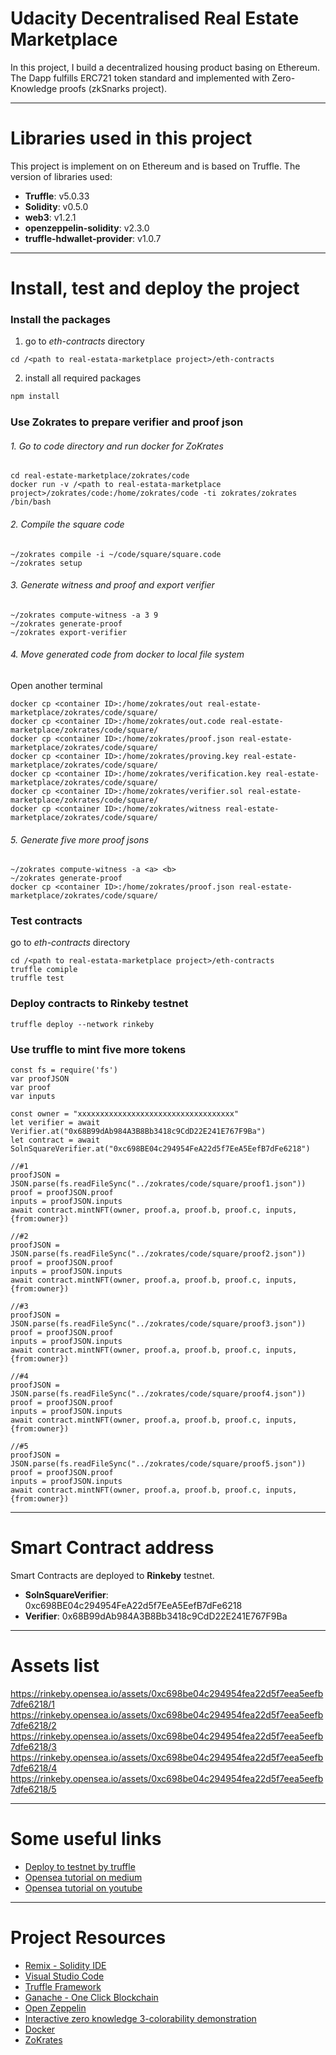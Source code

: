 # Udacity Decentralised Real Estate Marketplace
In this project, I build a decentralized housing product basing on Ethereum. The Dapp fulfills ERC721 token standard and implemented with Zero-Knowledge proofs (zkSnarks project).

***
# Libraries used in this project
This project is implement on on Ethereum and is based on Truffle. The version of libraries used:
* __Truffle__: v5.0.33
* __Solidity__: v0.5.0
* __web3__: v1.2.1
* __openzeppelin-solidity__: v2.3.0
* __truffle-hdwallet-provider__: v1.0.7

***
# Install, test and deploy the project
### Install the packages
1. go to _eth-contracts_ directory 
```
cd /<path to real-estata-marketplace project>/eth-contracts
```
2. install all required packages
```js
npm install
```
### Use Zokrates to prepare verifier and proof json
###### 1. _Go to code directory and run docker for ZoKrates_
```
cd real-estate-marketplace/zokrates/code
docker run -v /<path to real-estata-marketplace project>/zokrates/code:/home/zokrates/code -ti zokrates/zokrates /bin/bash
```
###### 2. _Compile the square code_
```
~/zokrates compile -i ~/code/square/square.code
~/zokrates setup
```
###### 3. _Generate witness and proof and export verifier_
```
~/zokrates compute-witness -a 3 9
~/zokrates generate-proof
~/zokrates export-verifier
```
###### 4. _Move generated code from docker to local file system_
Open another terminal
```
docker cp <container ID>:/home/zokrates/out real-estate-marketplace/zokrates/code/square/ 
docker cp <container ID>:/home/zokrates/out.code real-estate-marketplace/zokrates/code/square/ 
docker cp <container ID>:/home/zokrates/proof.json real-estate-marketplace/zokrates/code/square/ 
docker cp <container ID>:/home/zokrates/proving.key real-estate-marketplace/zokrates/code/square/
docker cp <container ID>:/home/zokrates/verification.key real-estate-marketplace/zokrates/code/square/
docker cp <container ID>:/home/zokrates/verifier.sol real-estate-marketplace/zokrates/code/square/
docker cp <container ID>:/home/zokrates/witness real-estate-marketplace/zokrates/code/square/
```
###### 5. _Generate five more proof jsons_
```
~/zokrates compute-witness -a <a> <b>
~/zokrates generate-proof
docker cp <container ID>:/home/zokrates/proof.json real-estate-marketplace/zokrates/code/square/ 
```
### Test contracts
go to _eth-contracts_ directory 
```
cd /<path to real-estata-marketplace project>/eth-contracts
truffle comiple
truffle test
```
### Deploy contracts to Rinkeby testnet
```
truffle deploy --network rinkeby
```
### Use truffle to mint five more tokens
```
const fs = require('fs')
var proofJSON
var proof
var inputs

const owner = "xxxxxxxxxxxxxxxxxxxxxxxxxxxxxxxxxxx"
let verifier = await Verifier.at("0x68B99dAb984A3B8Bb3418c9CdD22E241E767F9Ba")
let contract = await SolnSquareVerifier.at("0xc698BE04c294954FeA22d5f7EeA5EefB7dFe6218")

//#1
proofJSON = JSON.parse(fs.readFileSync("../zokrates/code/square/proof1.json"))
proof = proofJSON.proof
inputs = proofJSON.inputs
await contract.mintNFT(owner, proof.a, proof.b, proof.c, inputs, {from:owner})

//#2
proofJSON = JSON.parse(fs.readFileSync("../zokrates/code/square/proof2.json"))
proof = proofJSON.proof
inputs = proofJSON.inputs
await contract.mintNFT(owner, proof.a, proof.b, proof.c, inputs, {from:owner})

//#3
proofJSON = JSON.parse(fs.readFileSync("../zokrates/code/square/proof3.json"))
proof = proofJSON.proof
inputs = proofJSON.inputs
await contract.mintNFT(owner, proof.a, proof.b, proof.c, inputs, {from:owner})

//#4
proofJSON = JSON.parse(fs.readFileSync("../zokrates/code/square/proof4.json"))
proof = proofJSON.proof
inputs = proofJSON.inputs
await contract.mintNFT(owner, proof.a, proof.b, proof.c, inputs, {from:owner})

//#5
proofJSON = JSON.parse(fs.readFileSync("../zokrates/code/square/proof5.json"))
proof = proofJSON.proof
inputs = proofJSON.inputs
await contract.mintNFT(owner, proof.a, proof.b, proof.c, inputs, {from:owner})
```

***
# Smart Contract address
Smart Contracts are deployed to __Rinkeby__ testnet.
* __SolnSquareVerifier__: 0xc698BE04c294954FeA22d5f7EeA5EefB7dFe6218
* __Verifier__: 0x68B99dAb984A3B8Bb3418c9CdD22E241E767F9Ba

***
# Assets list
https://rinkeby.opensea.io/assets/0xc698be04c294954fea22d5f7eea5eefb7dfe6218/1
https://rinkeby.opensea.io/assets/0xc698be04c294954fea22d5f7eea5eefb7dfe6218/2
https://rinkeby.opensea.io/assets/0xc698be04c294954fea22d5f7eea5eefb7dfe6218/3
https://rinkeby.opensea.io/assets/0xc698be04c294954fea22d5f7eea5eefb7dfe6218/4
https://rinkeby.opensea.io/assets/0xc698be04c294954fea22d5f7eea5eefb7dfe6218/5

***
# Some useful links
* [Deploy to testnet by truffle](https://medium.com/@jianjye/5-min-to-deploy-ethereum-smart-contract-to-ropsten-testnet-via-infura-35d556a4c87)
* [Opensea tutorial on medium](https://medium.com/opensea/how-to-create-your-own-marketplace-on-opensea-in-three-minutes-or-less-12373ca5818a)
* [Opensea tutorial on youtube](https://www.youtube.com/watch?v=lbXcvRx0o3Y)

***
# Project Resources
* [Remix - Solidity IDE](https://remix.ethereum.org/)
* [Visual Studio Code](https://code.visualstudio.com/)
* [Truffle Framework](https://truffleframework.com/)
* [Ganache - One Click Blockchain](https://truffleframework.com/ganache)
* [Open Zeppelin ](https://openzeppelin.org/)
* [Interactive zero knowledge 3-colorability demonstration](http://web.mit.edu/~ezyang/Public/graph/svg.html)
* [Docker](https://docs.docker.com/install/)
* [ZoKrates](https://github.com/Zokrates/ZoKrates)
